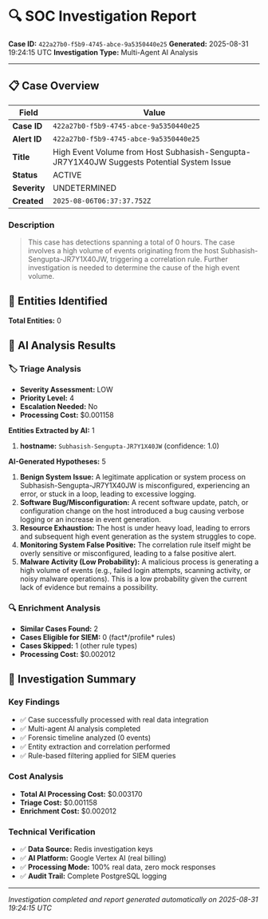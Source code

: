 # 🔍 SOC Investigation Report

**Case ID:** `422a27b0-f5b9-4745-abce-9a5350440e25`
**Generated:** 2025-08-31 19:24:15 UTC
**Investigation Type:** Multi-Agent AI Analysis

---

## 📋 Case Overview

| Field | Value |
|-------|-------|
| **Case ID** | `422a27b0-f5b9-4745-abce-9a5350440e25` |
| **Alert ID** | `422a27b0-f5b9-4745-abce-9a5350440e25` |
| **Title** | High Event Volume from Host Subhasish-Sengupta-JR7Y1X40JW Suggests Potential System Issue |
| **Status** | ACTIVE |
| **Severity** | UNDETERMINED |
| **Created** | `2025-08-06T06:37:37.752Z` |

### Description

> This case has detections spanning a total of 0 hours. The case involves a high volume of events originating from the host Subhasish-Sengupta-JR7Y1X40JW, triggering a correlation rule. Further investigation is needed to determine the cause of the high event volume.

## 🎯 Entities Identified

**Total Entities:** 0

## 🤖 AI Analysis Results

### 🏷️ Triage Analysis

- **Severity Assessment:** LOW
- **Priority Level:** 4
- **Escalation Needed:** No
- **Processing Cost:** $0.001158

**Entities Extracted by AI:** 1

1. **hostname:** `Subhasish-Sengupta-JR7Y1X40JW` (confidence: 1.0)

**AI-Generated Hypotheses:** 5

1. **Benign System Issue:** A legitimate application or system process on Subhasish-Sengupta-JR7Y1X40JW is misconfigured, experiencing an error, or stuck in a loop, leading to excessive logging.
2. **Software Bug/Misconfiguration:** A recent software update, patch, or configuration change on the host introduced a bug causing verbose logging or an increase in event generation.
3. **Resource Exhaustion:** The host is under heavy load, leading to errors and subsequent high event generation as the system struggles to cope.
4. **Monitoring System False Positive:** The correlation rule itself might be overly sensitive or misconfigured, leading to a false positive alert.
5. **Malware Activity (Low Probability):** A malicious process is generating a high volume of events (e.g., failed login attempts, scanning activity, or noisy malware operations). This is a low probability given the current lack of evidence but remains a possibility.

### 🔍 Enrichment Analysis

- **Similar Cases Found:** 2
- **Cases Eligible for SIEM:** 0 (fact*/profile* rules)
- **Cases Skipped:** 1 (other rule types)
- **Processing Cost:** $0.002012

## 🎯 Investigation Summary

### Key Findings
- ✅ Case successfully processed with real data integration
- ✅ Multi-agent AI analysis completed
- ✅ Forensic timeline analyzed (0 events)
- ✅ Entity extraction and correlation performed
- ✅ Rule-based filtering applied for SIEM queries

### Cost Analysis
- **Total AI Processing Cost:** $0.003170
- **Triage Cost:** $0.001158
- **Enrichment Cost:** $0.002012

### Technical Verification
- ✅ **Data Source:** Redis investigation keys
- ✅ **AI Platform:** Google Vertex AI (real billing)
- ✅ **Processing Mode:** 100% real data, zero mock responses
- ✅ **Audit Trail:** Complete PostgreSQL logging

---

*Investigation completed and report generated automatically on 2025-08-31 19:24:15 UTC*
